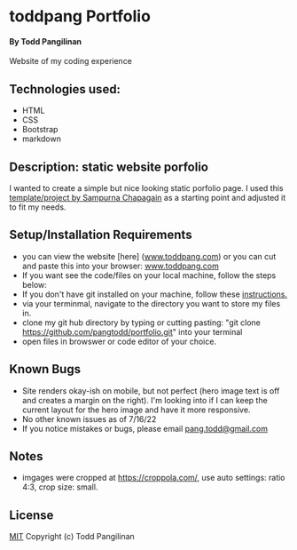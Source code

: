 # toddpang Portfolio

#### By Todd Pangilinan

Website of my coding experience

## Technologies used:

* HTML
* CSS
* Bootstrap
* markdown

## Description: static website porfolio

I wanted to create a simple but nice looking static porfolio page. I used this [template/project by Sampurna Chapagain](https://www.freecodecamp.org/news/how-to-create-a-portfolio-website-using-html-css-javascript-and-bootstrap/) as a starting point and adjusted it to fit my needs.

## Setup/Installation Requirements

* you can view the website [here] (www.toddpang.com) or you can cut and paste this into your browser: www.toddpang.com
* If you want see the code/files on your local machine, follow the steps below:
* If you don't have git installed on your machine, follow these [instructions.](https://www.learnhowtoprogram.com/introduction-to-programming/getting-started-with-intro-to-programming/git-and-github)
* via your terminmal, navigate to the directory you want to store my files in.
* clone my git hub directory by typing or cutting pasting: "git clone https://github.com/pangtodd/portfolio.git" into your terminal
* open files in browswer or code editor of your choice.


## Known Bugs

* Site renders okay-ish on mobile, but not perfect (hero image text is off and creates a margin on the right). I'm looking into if I can keep the current layout for the hero image and have it more responsive.
* No other known issues as of 7/16/22
* If you notice mistakes or bugs, please email pang.todd@gmail.com

## Notes
* imgages were cropped at https://croppola.com/, use auto settings: ratio 4:3, crop size: small.


## License

[MIT](https://opensource.org/licenses/MIT)
Copyright (c) Todd Pangilinan 